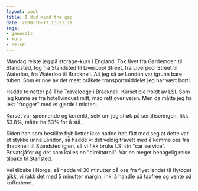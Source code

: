 ```yaml
---
layout: post
title: I did mind the gap
date: 2008-10-17 13:21:19
tags: 
- generelt
- kurs
- reise
---
```

Mandag reiste jeg på storage-kurs i England. Tok flyet fra Gardemoen til Standsted, tog fra Standsted til Liverpool Street, fra Liverpool Street til Waterloo, fra Waterloo til Bracknell. Alt jeg så av London var igrunn bare tuben. Som er noe av det mest bråkete transportmiddelet jeg har vært borti.

Hadde to netter på The Travelodge i Bracknell. Kurset ble holdt av LSI. Som jeg kunne se fra hotellvinduet mitt, mao rett over veien. Men da måtte jeg ha lekt "frogger" med et gjerde i midten.

Kurset var spennende og lærerikt, selv om jeg strøk på sertifiseringen, fikk 53.8%, måtte ha 63% for å stå.

Siden han som bestillte flybilletter ikke hadde helt fått med seg at dette var et stykke unna London, så hadde vi det veldig travelt med å komme oss fra Bracknell til Standsted igjen, så vi fikk bruke LSI sin "car service". Privatsjåfør og det som kalles en "direktørbil". Var en meget behagelig reise tilbake til Stansted.

Vel tilbake i Norge, så hadde vi 30 minutter på oss fra flyet landet til flytoget gikk, vi rakk det med 5 minutter margin, inkl å handle på taxfree og vente på koffertene.